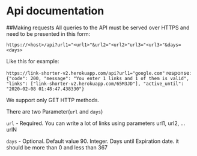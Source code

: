 # Api documentation

##Making requests
All queries to the  API must be served over HTTPS and need to be presented in this form: 

`https://<host>/api?url1="<url1>"&url2="<url2>"url3="<url3>"&days=<days>`

Like this for example:

`https://link-shorter-v2.herokuapp.com/api?url1="google.com"`
response:
`{"code": 200, "message": "You enter 1 links and 1 of them is valid", "links": ["link-shorter-v2.herokuapp.com/65M3JD"], "active_until": "2020-02-08 01:48:47.438330"}`

We support only GET HTTP methods.

There are two Parameter(`url` and `days`)

`url` - Required. You can write a lot of links using parameters url1, url2, ... urlN

`days` - Optional. Default value 90. Integer. Days until Expiration date. it should be more than 0 and less than 367
